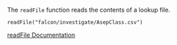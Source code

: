 The `readFile` function reads the contents of a lookup file.

```
readFile("falcon/investigate/AsepClass.csv")
```

[readFile Documentation](https://library.humio.com/data-analysis/functions-readfile.html)
